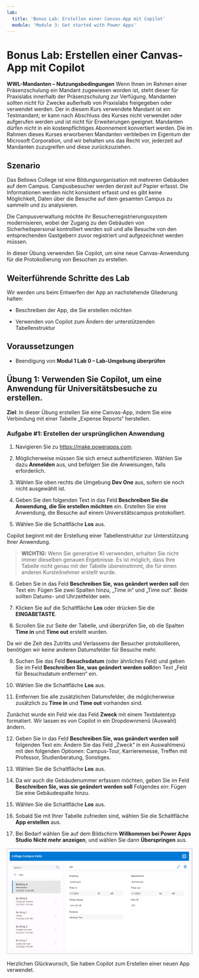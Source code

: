 ```yaml
---
lab:
  title: 'Bonus Lab: Erstellen einer Canvas-App mit Copilot'
  module: 'Module 3: Get started with Power Apps'
---
```


# Bonus Lab: Erstellen einer Canvas-App mit Copilot

**WWL-Mandanten – Nutzungsbedingungen** Wenn Ihnen im Rahmen einer Präsenzschulung ein Mandant zugewiesen worden ist, steht dieser für Praxislabs innerhalb der Präsenzschulung zur Verfügung. Mandanten sollten nicht für Zwecke außerhalb von Praxislabs freigegeben oder verwendet werden. Der in diesem Kurs verwendete Mandant ist ein Testmandant; er kann nach Abschluss des Kurses nicht verwendet oder aufgerufen werden und ist nicht für Erweiterungen geeignet. Mandanten dürfen nicht in ein kostenpflichtiges Abonnement konvertiert werden. Die im Rahmen dieses Kurses erworbenen Mandanten verbleiben im Eigentum der Microsoft Corporation, und wir behalten uns das Recht vor, jederzeit auf Mandanten zuzugreifen und diese zurückzuziehen. 

## Szenario

Das Bellows College ist eine Bildungsorganisation mit mehreren Gebäuden auf dem Campus. Campusbesucher werden derzeit auf Papier erfasst. Die Informationen werden nicht konsistent erfasst und es gibt keine Möglichkeit, Daten über die Besuche auf dem gesamten Campus zu sammeln und zu analysieren.

Die Campusverwaltung möchte ihr Besucherregistrierungssystem modernisieren, wobei der Zugang zu den Gebäuden von Sicherheitspersonal kontrolliert werden soll und alle Besuche von den entsprechenden Gastgebern zuvor registriert und aufgezeichnet werden müssen.

In dieser Übung verwenden Sie Copilot, um eine neue Canvas-Anwendung für die Protokollierung von Besuchen zu erstellen. 

## Weiterführende Schritte des Lab

Wir werden uns beim Entwerfen der App an nachstehende Gliederung halten:

- Beschreiben der App, die Sie erstellen möchten

- Verwenden von Copilot zum Ändern der unterstützenden Tabellenstruktur

 ## Voraussetzungen

- Beendigung von **Modul 1 Lab 0 – Lab-Umgebung überprüfen**

## Übung 1: Verwenden Sie Copilot, um eine Anwendung für Universitätsbesuche zu erstellen.

**Ziel**: In dieser Übung erstellen Sie eine Canvas-App, indem Sie eine Verbindung mit einer Tabelle „Expense Reports“ herstellen.

### Aufgabe \#1: Erstellen der ursprünglichen Anwendung

1. Navigieren Sie zu https://make.powerapps.com.

2. Möglicherweise müssen Sie sich erneut authentifizieren. Wählen Sie dazu **Anmelden** aus, und befolgen Sie die Anweisungen, falls erforderlich.

3. Wählen Sie oben rechts die Umgebung **Dev One** aus, sofern sie noch nicht ausgewählt ist.

4. Geben Sie den folgenden Text in das Feld **Beschreiben Sie die Anwendung, die Sie erstellen möchten** ein. Erstellen Sie eine Anwendung, die Besuche auf einem Universitätscampus protokolliert. 

5. Wählen Sie die Schaltfläche **Los** aus.

Copilot beginnt mit der Erstellung einer Tabellenstruktur zur Unterstützung Ihrer Anwendung. 

> **WICHTIG:** Wenn Sie generative KI verwenden, erhalten Sie nicht immer dieselben genauen Ergebnisse. Es ist möglich, dass Ihre Tabelle nicht genau mit der Tabelle übereinstimmt, die für einen anderen Kursteilnehmer erstellt wurde. 

6. Geben Sie in das Feld **Beschreiben Sie, was geändert werden soll** den Text ein: Fügen Sie zwei Spalten hinzu, „Time in“ und „Time out“. Beide sollten Datums- und Uhrzeitfelder sein.  

7. Klicken Sie auf die Schaltfläche **Los** oder drücken Sie die **EINGABETASTE**. 

8. Scrollen Sie zur Seite der Tabelle, und überprüfen Sie, ob die Spalten **Time in** und **Time out** erstellt wurden. 

Da wir die Zeit des Zutritts und Verlassens der Besucher protokollieren, benötigen wir keine anderen Datumsfelder für Besuche mehr. 

9. Suchen Sie das Feld **Besuchsdatum** (oder ähnliches Feld) und geben Sie im Feld **Beschreiben Sie, was geändert werden soll**den Text „Feld für Besuchsdatum entfernen“ ein. 

10. Wählen Sie die Schaltfläche **Los** aus. 

11. Entfernen Sie alle zusätzlichen Datumsfelder, die möglicherweise zusätzlich zu **Time in** und **Time out** vorhanden sind. 

Zunächst wurde ein Feld wie das Feld **Zweck** mit einem Textdatentyp formatiert. Wir lassen es von Copilot in ein Dropdownmenü (Auswahl) ändern. 

12. Geben Sie in das Feld **Beschreiben Sie, was geändert werden soll** folgenden Text ein: Ändern Sie das Feld „Zweck“ in ein Auswahlmenü mit den folgenden Optionen: Campus-Tour, Karrieremesse, Treffen mit Professor, Studienberatung, Sonstiges. 

13. Wählen Sie die Schaltfläche **Los** aus. 

14. Da wir auch die Gebäudenummer erfassen möchten, geben Sie im Feld **Beschreiben Sie, was sie geändert werden soll** Folgendes ein: Fügen Sie eine Gebäudespalte hinzu. 

15. Wählen Sie die Schaltfläche **Los** aus. 

16. Sobald Sie mit Ihrer Tabelle zufrieden sind, wählen Sie die Schaltfläche **App erstellen** aus. 

17. Bei Bedarf wählen Sie auf dem Bildschirm **Willkommen bei Power Apps Studio** **Nicht mehr anzeigen**, und wählen Sie dann **Überspringen** aus. 

![Screenshot der soeben erstellten App](media/bonus-lab-copilot-01.png)

Herzlichen Glückwunsch, Sie haben Copilot zum Erstellen einer neuen App verwendet. 
